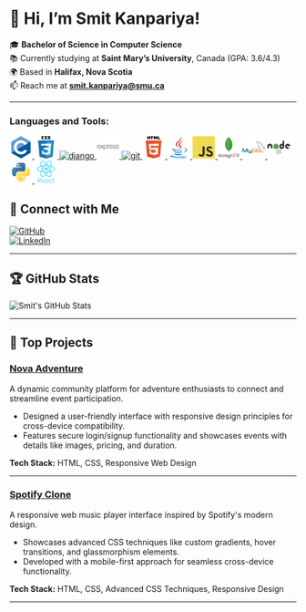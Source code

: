 # 👋 Hi, I’m Smit Kanpariya!

🎓 **Bachelor of Science in Computer Science**  
📚 Currently studying at **Saint Mary’s University**, Canada (GPA: 3.6/4.3)  
🌍 Based in **Halifax, Nova Scotia**  
📫 Reach me at **[smit.kanpariya@smu.ca](mailto:smit.kanpariya@smu.ca)**  

---

<h3 align="left">Languages and Tools:</h3>
<p align="left"> <a href="https://www.cprogramming.com/" target="_blank" rel="noreferrer"> <img src="https://raw.githubusercontent.com/devicons/devicon/master/icons/c/c-original.svg" alt="c" width="40" height="40"/> </a> <a href="https://www.w3schools.com/css/" target="_blank" rel="noreferrer"> <img src="https://raw.githubusercontent.com/devicons/devicon/master/icons/css3/css3-original-wordmark.svg" alt="css3" width="40" height="40"/> </a> <a href="https://www.djangoproject.com/" target="_blank" rel="noreferrer"> <img src="https://cdn.worldvectorlogo.com/logos/django.svg" alt="django" width="40" height="40"/> </a> <a href="https://expressjs.com" target="_blank" rel="noreferrer"> <img src="https://raw.githubusercontent.com/devicons/devicon/master/icons/express/express-original-wordmark.svg" alt="express" width="40" height="40"/> </a> <a href="https://git-scm.com/" target="_blank" rel="noreferrer"> <img src="https://www.vectorlogo.zone/logos/git-scm/git-scm-icon.svg" alt="git" width="40" height="40"/> </a> <a href="https://www.w3.org/html/" target="_blank" rel="noreferrer"> <img src="https://raw.githubusercontent.com/devicons/devicon/master/icons/html5/html5-original-wordmark.svg" alt="html5" width="40" height="40"/> </a> <a href="https://www.java.com" target="_blank" rel="noreferrer"> <img src="https://raw.githubusercontent.com/devicons/devicon/master/icons/java/java-original.svg" alt="java" width="40" height="40"/> </a> <a href="https://developer.mozilla.org/en-US/docs/Web/JavaScript" target="_blank" rel="noreferrer"> <img src="https://raw.githubusercontent.com/devicons/devicon/master/icons/javascript/javascript-original.svg" alt="javascript" width="40" height="40"/> </a> <a href="https://www.mongodb.com/" target="_blank" rel="noreferrer"> <img src="https://raw.githubusercontent.com/devicons/devicon/master/icons/mongodb/mongodb-original-wordmark.svg" alt="mongodb" width="40" height="40"/> </a> <a href="https://www.mysql.com/" target="_blank" rel="noreferrer"> <img src="https://raw.githubusercontent.com/devicons/devicon/master/icons/mysql/mysql-original-wordmark.svg" alt="mysql" width="40" height="40"/> </a> <a href="https://nodejs.org" target="_blank" rel="noreferrer"> <img src="https://raw.githubusercontent.com/devicons/devicon/master/icons/nodejs/nodejs-original-wordmark.svg" alt="nodejs" width="40" height="40"/> </a> <a href="https://www.python.org" target="_blank" rel="noreferrer"> <img src="https://raw.githubusercontent.com/devicons/devicon/master/icons/python/python-original.svg" alt="python" width="40" height="40"/> </a> <a href="https://reactjs.org/" target="_blank" rel="noreferrer"> <img src="https://raw.githubusercontent.com/devicons/devicon/master/icons/react/react-original-wordmark.svg" alt="react" width="40" height="40"/> </a> </p>


## 🔗 **Connect with Me**
[![GitHub](https://img.shields.io/badge/-GitHub-181717?style=flat&logo=github&logoColor=white)](https://github.com/Smit-Kanpariya)  
[![LinkedIn](https://img.shields.io/badge/-LinkedIn-0A66C2?style=flat&logo=linkedin&logoColor=white)](https://linkedin.com/in/smit-kanpariya)  

---

## 🏆 **GitHub Stats**

![Smit's GitHub Stats](https://github-readme-stats.vercel.app/api?username=Smit-Kanpariya&show_icons=true&theme=radical)

---

## 🚀 **Top Projects**
### [Nova Adventure](https://github.com/Smit-Kanpariya/Nova-Adventure)
A dynamic community platform for adventure enthusiasts to connect and streamline event participation.  
- Designed a user-friendly interface with responsive design principles for cross-device compatibility.  
- Features secure login/signup functionality and showcases events with details like images, pricing, and duration.  

**Tech Stack:** HTML, CSS, Responsive Web Design  

---

### [Spotify Clone](https://github.com/Smit-Kanpariya/Spotify_Clone/tree/main)
A responsive web music player interface inspired by Spotify's modern design.  
- Showcases advanced CSS techniques like custom gradients, hover transitions, and glassmorphism elements.  
- Developed with a mobile-first approach for seamless cross-device functionality.  

**Tech Stack:** HTML, CSS, Advanced CSS Techniques, Responsive Design  

---

